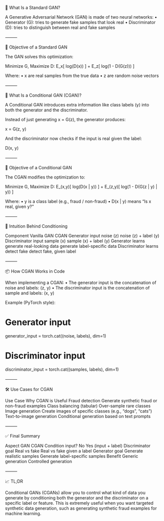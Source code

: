 🎯 What Is a Standard GAN?

A Generative Adversarial Network (GAN) is made of two neural networks:
	•	Generator (G): tries to generate fake samples that look real
	•	Discriminator (D): tries to distinguish between real and fake samples

⸻

🎯 Objective of a Standard GAN

The GAN solves this optimization:

Minimize G, Maximize D:
E_x[ log(D(x)) ] + E_z[ log(1 - D(G(z))) ]

Where:
	•	x are real samples from the true data
	•	z are random noise vectors

⸻

🚀 What Is a Conditional GAN (CGAN)?

A Conditional GAN introduces extra information like class labels (y) into both the generator and the discriminator.

Instead of just generating x = G(z), the generator produces:

x = G(z, y)

And the discriminator now checks if the input is real given the label:

D(x, y)



⸻

🎯 Objective of a Conditional GAN

The CGAN modifies the optimization to:

Minimize G, Maximize D:
E_(x,y)[ log(D(x | y)) ] + E_(z,y)[ log(1 - D(G(z | y) | y)) ]

Where:
	•	y is a class label (e.g., fraud / non-fraud)
	•	D(x | y) means “Is x real, given y?”

⸻

🧠 Intuition Behind Conditioning

Component	Vanilla GAN	CGAN
Generator input	noise (z)	noise (z) + label (y)
Discriminator input	sample (x)	sample (x) + label (y)
Generator learns	generate real-looking data	generate label-specific data
Discriminator learns	detect fake	detect fake, given label



⸻

📦 How CGAN Works in Code

When implementing a CGAN:
	•	The generator input is the concatenation of noise and labels: (z, y)
	•	The discriminator input is the concatenation of sample and labels: (x, y)

Example (PyTorch style):

# Generator input
generator_input = torch.cat((noise, labels), dim=1)

# Discriminator input
discriminator_input = torch.cat((samples, labels), dim=1)



⸻

🛠️ Use Cases for CGAN

Use Case	Why CGAN is Useful
Fraud detection	Generate synthetic fraud or non-fraud examples
Class balancing (tabular)	Over-sample rare classes
Image generation	Create images of specific classes (e.g., “dogs”, “cats”)
Text-to-image generation	Conditional generation based on text prompts



⸻

✅ Final Summary

Aspect	GAN	CGAN
Condition input?	No	Yes (input + label)
Discriminator goal	Real vs fake	Real vs fake given a label
Generator goal	Generate realistic samples	Generate label-specific samples
Benefit	Generic generation	Controlled generation



⸻

📈 TL;DR

Conditional GANs (CGANs) allow you to control what kind of data you generate by conditioning both the generator and the discriminator on a specific label or feature.
This is extremely useful when you want targeted synthetic data generation, such as generating synthetic fraud examples for machine learning.
